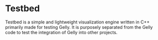 # Testbed

Testbed is a simple and lightweight visualization engine written in C++ primarily made for testing Gelly.
It is purposely separated from the Gelly code to test the integration of Gelly into other projects.